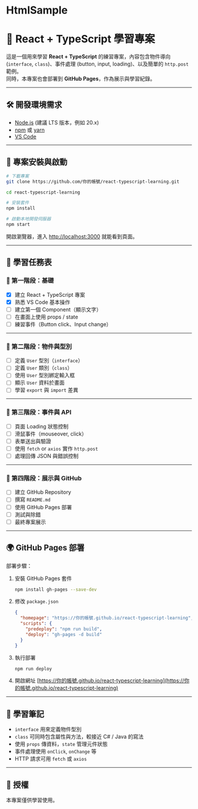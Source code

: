 # HtmlSample
# 📘 React + TypeScript 學習專案

這是一個用來學習 **React + TypeScript** 的練習專案，內容包含物件導向 (`interface`, `class`)、事件處理 (button, input, loading)、以及簡單的 `http.post` 範例。  
同時，本專案也會部署到 **GitHub Pages**，作為展示與學習紀錄。

---

## 🛠️ 開發環境需求
- [Node.js](https://nodejs.org/) (建議 LTS 版本，例如 20.x)
- [npm](https://www.npmjs.com/) 或 [yarn](https://yarnpkg.com/)
- [VS Code](https://code.visualstudio.com/)

---

## 🚀 專案安裝與啟動

```bash
# 下載專案
git clone https://github.com/你的帳號/react-typescript-learning.git

cd react-typescript-learning

# 安裝套件
npm install

# 啟動本地開發伺服器
npm start
```

開啟瀏覽器，進入 [http://localhost:3000](http://localhost:3000) 就能看到頁面。

---

## 🎯 學習任務表

### 🔹 第一階段：基礎
- [x] 建立 React + TypeScript 專案
- [x] 熟悉 VS Code 基本操作
- [ ] 建立第一個 Component（顯示文字）
- [ ] 在畫面上使用 props / state
- [ ] 練習事件（Button click、Input change）

---

### 🔹 第二階段：物件與型別
- [ ] 定義 `User` 型別（`interface`）
- [ ] 定義 `User` 類別（`class`）
- [ ] 使用 `User` 型別綁定輸入框
- [ ] 顯示 `User` 資料於畫面
- [ ] 學習 `export` 與 `import` 差異

---

### 🔹 第三階段：事件與 API
- [ ] 頁面 Loading 狀態控制
- [ ] 滑鼠事件（mouseover, click）
- [ ] 表單送出與驗證
- [ ] 使用 `fetch` or `axios` 實作 `http.post`
- [ ] 處理回傳 JSON 與錯誤控制

---

### 🔹 第四階段：展示與 GitHub
- [ ] 建立 GitHub Repository
- [ ] 撰寫 `README.md`
- [ ] 使用 GitHub Pages 部署
- [ ] 測試與除錯
- [ ] 最終專案展示

---

## 🌍 GitHub Pages 部署

部署步驟：
1. 安裝 GitHub Pages 套件
   ```bash
   npm install gh-pages --save-dev
   ```
2. 修改 `package.json`
   ```json
   {
     "homepage": "https://你的帳號.github.io/react-typescript-learning",
     "scripts": {
       "predeploy": "npm run build",
       "deploy": "gh-pages -d build"
     }
   }
   ```
3. 執行部署
   ```bash
   npm run deploy
   ```
4. 開啟網址 [https://你的帳號.github.io/react-typescript-learning](https://你的帳號.github.io/react-typescript-learning)

---

## 📌 學習筆記
- `interface` 用來定義物件型別
- `class` 可同時包含屬性與方法，較接近 C# / Java 的寫法
- 使用 `props` 傳資料，`state` 管理元件狀態
- 事件處理使用 `onClick`, `onChange` 等
- HTTP 請求可用 `fetch` 或 `axios`

---

## 📜 授權
本專案僅供學習使用。

